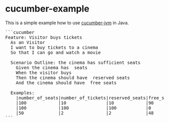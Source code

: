 cucumber-example
================

This is a simple example how to use [cucumber-jvm](https://github.com/cucumber/cucumber-jvm) in Java.


<pre>
```cucumber
Feature: Visitor buys tickets
  As an Visitor
  I want to buy tickets to a cinema
  So that I can go and watch a movie

  Scenario Outline: the cinema has sufficient seats
    Given the cinema has <number_of_seats> seats
    When the visitor buys <number_of_tickets>
    Then the cinema should have <reserved_seats> reserved seats
    And the cinema should have <free_seats> free seats

  Examples:
    |number_of_seats|number_of_tickets|reserved_seats|free_seats|
    |100            |10               |10            |90        |
    |100            |100              |100           |0         |
    |50             |2                |2             |48        |
```
</pre>
